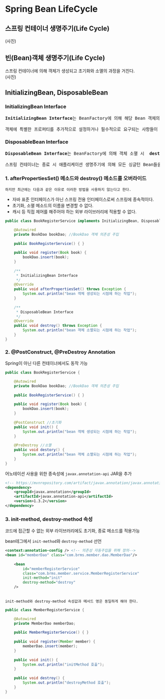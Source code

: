 # Spring Bean LifeCycle

## 스프링 컨테이너 생명주기(Life Cycle)
(사진)

## 빈(Bean)객체 생명주기(Life Cycle)
스프링 컨테이너에 의해 객체가 생성되고 초기화와 소멸의 과정을 거친다.<br/>
(사진)

## InitializingBean, DisposableBean 
### InitializingBean Interface
<pre>
<b>InitializingBean Interface</b>는 BeanFactory에 의해 해당 Bean 객체의 프로퍼티가 모두 설정된 후 단 한 번만 반응(react), 즉 <b>afterPropertiesSet()</b> 콜백 메서드를 호출한다.

객체에 특별한 프로퍼티를 추가적으로 설정하거나 필수적으로 요구되는 사항들이 모두 충족되었는지 검사하는 등 목적으로 사용된다.
</pre>
### DisposableBean Interface
<pre>
<b>DisposableBean Interface</b>는 BeanFactory에 의해 객체 소멸 시  <b>destroy()</b> 콜백 메서드를 호출한다. 어떤 자원을 해제할 필요가 있는 Bean 객체들이 구현하는 인터페이스다.

스프링 컨테이너는 종료 시 애플리케이션 생명주기에 의해 모든 싱글턴 Bean들을 폐기(dispose)할 때 사용한다.
</pre>
### 1. afterPropertiesSet() 메소드와 destroy() 메소드를 오버라이드
`하지만 최근에는 다음과 같은 이유로 이러한 방법을 사용하지 않는다고 한다.`
* 자바 표준 인터페이스가 아닌 스프링 전용 인터페이스로써 스프링에 종속적이다.
* 초기화, 소멸 메소드의 이름을 변경할 수 없다.
* 캐시 등 직접 제어를 해주어야 하는 외부 라이브러리에 적용할 수 없다.

```java
public class BookRegisterService implements InitializingBean, DisposableBean{

	@Autowired
	private BookDao bookDao; //BookDao 객체 의존성 주입
	
	public BookRegisterService() { }
	
	public void register(Book book) {
		bookDao.insert(book);
	}
	
	/**
	 * InitializingBean Interface
	 */
	@Override
	public void afterPropertiesSet() throws Exception {
		System.out.println("bean 객체 생성되는 시점에 하는 작업");
	}
	
	/**
	 * DisposableBean Interface
	 */
	@Override
	public void destroy() throws Exception {
		System.out.println("bean 객체 소멸되는 시점에 하는 작업");	
	}
}
```
### 2. @PostConstruct, @PreDestroy Annotation 
Spring이 아닌 다른 컨테이너에서도 동작 가능

```java
public class BookRegisterService {

	@Autowired
	private BookDao bookDao; //BookDao 객체 의존성 주입
	
	public BookRegisterService() { }
	
	public void register(Book book) {
		bookDao.insert(book);
	}
	
	@PostConstruct //초기화
	public void init() {
		System.out.println("bean 객체 생성되는 시점에 하는 작업");
	}
	
	@PreDestroy //소멸
	public void destory() {
		System.out.println("bean 객체 소멸되는 시점에 하는 작업");
	}
}
```
어노테이션 사용을 위한 종속성에 `javax.annotation-api` JAR을 추가
```xml
<!-- https://mvnrepository.com/artifact/javax.annotation/javax.annotation-api -->
<dependency>
    <groupId>javax.annotation</groupId>
    <artifactId>javax.annotation-api</artifactId>
    <version>1.3.2</version>
</dependency>
```

### 3. init-method, destroy-method 속성
코드에 접근할 수 없는 외부 라이브러리에도 초기화, 종료 메소드를 적용가능

bean테그에서 `init-method`와 `destroy-method` 선언
```xml
<context:annotation-config /> <!-- 의존성 자동주입을 위해 정의-->
<bean id="memberDao" class="com.brms.member.dao.MemberDao"/>
	
	<bean 
		id="memberRegisterService" 
		class="com.brms.member.service.MemberRegisterService"
		init-method="init" 
		destroy-method="destroy"
	/>
    
```
`init-method와 destroy-method 속성값과 메서드 명은 동일하게 해야 한다.`
```java
public class MemberRegisterService {

	@Autowired
	private MemberDao memberDao;
	
	public MemberRegisterService() { }
	
	public void register(Member member) {
		memberDao.insert(member);
	}
	
	public void init() {
		System.out.println("initMethod 호출");
	}
	
	public void destroy() {
		System.out.println("destroyMethod 호출");
	}
}
```